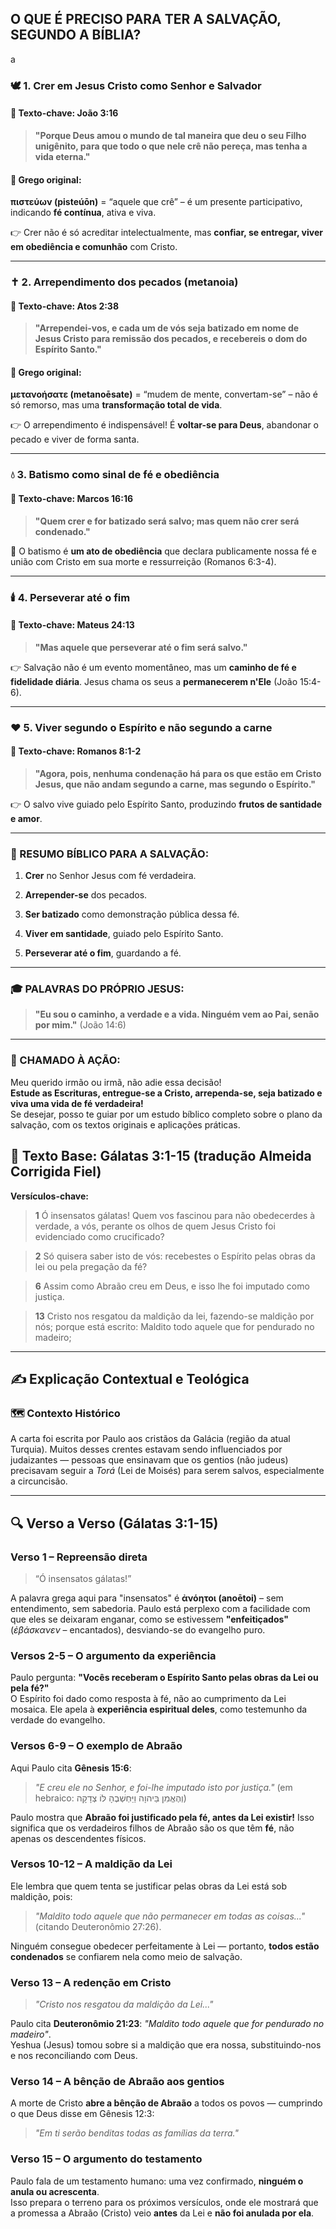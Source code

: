 ## **O QUE É PRECISO PARA TER A SALVAÇÃO, SEGUNDO A BÍBLIA?**

a

### 🕊️ 1. **Crer em Jesus Cristo como Senhor e Salvador**

#### 📌 Texto-chave: **João 3:16**

> **"Porque Deus amou o mundo de tal maneira que deu o seu Filho unigênito, para que todo o que **nele crê** não pereça, mas tenha a vida eterna."**

#### 📜 Grego original:

**πιστεύων (pisteúōn)** = “aquele que crê” – é um presente participativo, indicando **fé contínua**, ativa e viva.

👉 Crer não é só acreditar intelectualmente, mas **confiar, se entregar, viver em obediência e comunhão** com Cristo.

---

### ✝️ 2. **Arrependimento dos pecados (metanoia)**

#### 📌 Texto-chave: **Atos 2:38**

> **"Arrependei-vos, e cada um de vós seja batizado em nome de Jesus Cristo para remissão dos pecados, e recebereis o dom do Espírito Santo."**

#### 📜 Grego original:

**μετανοήσατε (metanoēsate)** = “mudem de mente, convertam-se” – não é só remorso, mas uma **transformação total de vida**.

👉 O arrependimento é indispensável! É **voltar-se para Deus**, abandonar o pecado e viver de forma santa.

---

### 💧 3. **Batismo como sinal de fé e obediência**

#### 📌 Texto-chave: **Marcos 16:16**

> **"Quem crer e for batizado será salvo; mas quem não crer será condenado."**

📝 O batismo é **um ato de obediência** que declara publicamente nossa fé e união com Cristo em sua morte e ressurreição (Romanos 6:3-4).

---

### 🕯️ 4. **Perseverar até o fim**

#### 📌 Texto-chave: **Mateus 24:13**

> **"Mas aquele que perseverar até o fim será salvo."**

👉 Salvação não é um evento momentâneo, mas um **caminho de fé e fidelidade diária**. Jesus chama os seus a **permanecerem n'Ele** (João 15:4-6).

---

### ❤️ 5. **Viver segundo o Espírito e não segundo a carne**

#### 📌 Texto-chave: **Romanos 8:1-2**

> **"Agora, pois, nenhuma condenação há para os que estão em Cristo Jesus, que não andam segundo a carne, mas segundo o Espírito."**

👉 O salvo vive guiado pelo Espírito Santo, produzindo **frutos de santidade e amor**.

---

### 🌾 RESUMO BÍBLICO PARA A SALVAÇÃO:

1. **Crer** no Senhor Jesus com fé verdadeira.
    
2. **Arrepender-se** dos pecados.
    
3. **Ser batizado** como demonstração pública dessa fé.
    
4. **Viver em santidade**, guiado pelo Espírito Santo.
    
5. **Perseverar até o fim**, guardando a fé.
    

---


### 🎓 PALAVRAS DO PRÓPRIO JESUS:

> **"Eu sou o caminho, a verdade e a vida. Ninguém vem ao Pai, senão por mim."** (João 14:6)

---

### 💬 CHAMADO À AÇÃO:

Meu querido irmão ou irmã, não adie essa decisão!  
**Estude as Escrituras, entregue-se a Cristo, arrependa-se, seja batizado e viva uma vida de fé verdadeira!**  
Se desejar, posso te guiar por um estudo bíblico completo sobre o plano da salvação, com os textos originais e aplicações práticas.



## 📖 **Texto Base: Gálatas 3:1-15 (tradução Almeida Corrigida Fiel)**

**Versículos-chave:**

> **1** Ó insensatos gálatas! Quem vos fascinou para não obedecerdes à verdade, a vós, perante os olhos de quem Jesus Cristo foi evidenciado como crucificado?

> **2** Só quisera saber isto de vós: recebestes o Espírito pelas obras da lei ou pela pregação da fé?

> **6** Assim como Abraão creu em Deus, e isso lhe foi imputado como justiça.

> **13** Cristo nos resgatou da maldição da lei, fazendo-se maldição por nós; porque está escrito: Maldito todo aquele que for pendurado no madeiro;

---

## ✍️ **Explicação Contextual e Teológica**

### 🗺️ **Contexto Histórico**

A carta foi escrita por Paulo aos cristãos da Galácia (região da atual Turquia). Muitos desses crentes estavam sendo influenciados por judaizantes — pessoas que ensinavam que os gentios (não judeus) precisavam seguir a _Torá_ (Lei de Moisés) para serem salvos, especialmente a circuncisão.

---

## 🔍 Verso a Verso (Gálatas 3:1-15)

### **Verso 1 – Repreensão direta**

> “Ó insensatos gálatas!”

A palavra grega aqui para "insensatos" é **ἀνόητοι (anoētoi)** – sem entendimento, sem sabedoria. Paulo está perplexo com a facilidade com que eles se deixaram enganar, como se estivessem **"enfeitiçados"** (_ἐβάσκανεν_ – encantados), desviando-se do evangelho puro.

### **Versos 2-5 – O argumento da experiência**

Paulo pergunta: **"Vocês receberam o Espírito Santo pelas obras da Lei ou pela fé?"**  
O Espírito foi dado como resposta à fé, não ao cumprimento da Lei mosaica. Ele apela à **experiência espiritual deles**, como testemunho da verdade do evangelho.

### **Versos 6-9 – O exemplo de Abraão**

Aqui Paulo cita **Gênesis 15:6**:

> _"E creu ele no Senhor, e foi-lhe imputado isto por justiça."_ (em hebraico: וְהֶאֱמִן בַּיהוָה וַיַּחְשְׁבֶהָ לּוֹ צְדָקָה)

Paulo mostra que **Abraão foi justificado pela fé, antes da Lei existir!** Isso significa que os verdadeiros filhos de Abraão são os que têm **fé**, não apenas os descendentes físicos.

### **Versos 10-12 – A maldição da Lei**

Ele lembra que quem tenta se justificar pelas obras da Lei está sob maldição, pois:

> _"Maldito todo aquele que não permanecer em todas as coisas..."_ (citando Deuteronômio 27:26).

Ninguém consegue obedecer perfeitamente à Lei — portanto, **todos estão condenados** se confiarem nela como meio de salvação.

### **Verso 13 – A redenção em Cristo**

> _"Cristo nos resgatou da maldição da Lei..."_

Paulo cita **Deuteronômio 21:23**: _"Maldito todo aquele que for pendurado no madeiro"_.  
Yeshua (Jesus) tomou sobre si a maldição que era nossa, substituindo-nos e nos reconciliando com Deus.

### **Verso 14 – A bênção de Abraão aos gentios**

A morte de Cristo **abre a bênção de Abraão** a todos os povos — cumprindo o que Deus disse em Gênesis 12:3:

> _"Em ti serão benditas todas as famílias da terra."_

### **Verso 15 – O argumento do testamento**

Paulo fala de um testamento humano: uma vez confirmado, **ninguém o anula ou acrescenta**.  
Isso prepara o terreno para os próximos versículos, onde ele mostrará que a promessa a Abraão (Cristo) veio **antes** da Lei e **não foi anulada por ela**.
